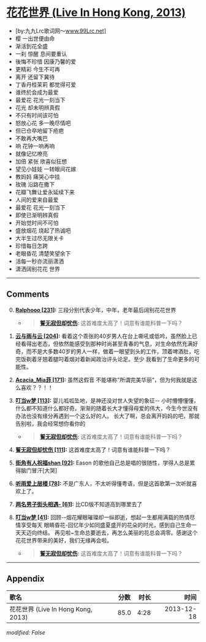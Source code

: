 # [花花世界 (Live In Hong Kong, 2013)](https://music.163.com/song?id=28160869)

* [by:九九Lrc歌词网～www.99Lrc.net]
* 樱 一出世便由命
* 渐活到花全盛
* 一刹 惊醒 息间要重认
* 後悔不珍惜 因康乃馨的爱
* 更精彩 今生不可再
* 离开 还留下冀待
* 丁香丹桂茉莉 都觉得可爱
* 谁终於会成为最爱
* 最爱花 花光一刻当下
* 花光 却未明辨真假
* 不只有时间该可怕
* 怒放心花 多一晚尽情吧
* 但已仓卒地留下疮疤
* 不敢再大嘴巴
* 响 花钟一响再响
* 就像记忆嘹亮
* 加倍 紧张 欣喜似狂想
* 望见小娃娃 一转眼间花嫁
* 教妈妈 痛哭心中挂
* 玫瑰 沿路在撒下
* 花瓣飞舞让爱永延续下来
* 人间的爱来自最爱
* 最爱花 花光一刻当下
* 即使已渐明辨真假
* 开始觉时间不可怕
* 盛放烟花 烧起了热诚吧
* 大半生过尽无限关卡
* 珍惜每日怎跨
* 老眼昏花 清楚笑望余下
* 活每一秒亦流丽潇洒
* 潇洒阔别花花 世界


---

## Comments
0. **[Ralphooo \[231\]](https://music.163.com/#/user/home?id=1769488):** 三段分别代表少年，中年，老年最后阔别花花世界
	* > **[誓无寂但却忧伤](https://music.163.com/#/user/home?id=37910502):** 这首难度太高了！词意有谁能科普一下吗？

1. **[云与雨与云 \[204\]](https://music.163.com/#/user/home?id=252602543):** 看着这个乖张的40岁男人在台上嘶吼或低吟，虽然脸上已经看得出老态，但依然能感受到那种时尚甚至青春的气息，对生命依然充满好奇，而不是大多数40岁的男人一样，做着一眼望到头的工作，顶着啤酒肚，吃完饭剃着牙翘着腿叼着烟对着新闻政治评头论足。至少 我看到了生命更多的可能性。

2. **[Acacia_Mia菲 \[171\]](https://music.163.com/#/user/home?id=66071851):** 虽然这假音 不能堪称”所谓完美华丽“，但为何我就是这么喜欢？？！！

3. **[叮当w梦 \[113\]](https://music.163.com/#/user/home?id=38992691):** 婴儿呱呱坠地，是神还没对世人失望的象征-- 小时懵懵懂懂，什么都不知道什么都好奇。渐渐的随着长大才懂得母爱的伟大，今生今世没有办法也没有缘分再遇到一个这么好的人。 长大了啊，总会离开妈妈的吧，那就告别啦，我会经常想你看你的
	* > **[誓无寂但却忧伤](https://music.163.com/#/user/home?id=37910502):** 这首难度太高了！词意有谁能科普一下吗？

4. **[誓无寂但却忧伤 \[111\]](https://music.163.com/#/user/home?id=37910502):** 这首难度太高了！词意有谁能科普一下吗？

5. **[街角有人祝福shan \[92\]](https://music.163.com/#/user/home?id=284456455):** Eason 的歌他自己总是唱的很随性，学得人总是累得脑门冒汗[大哭]

6. **[听雨爱上层楼 \[78\]](https://music.163.com/#/user/home?id=45944239):** 不是广东人，不太听得懂粤语，但是这首歌第一次听就喜欢上了。

7. **[两名男子街头相遇- \[61\]](https://music.163.com/#/user/home?id=330605219):** 比CD版不知道高到哪里去了

8. **[叮当w梦 \[41\]](https://music.163.com/#/user/home?id=38992691):** 回顾--烟花耀眼璀璨却一纵即逝，想起一生都用满载的热情尽情享受每天 眼睛昏花-回忆年少如同盛夏盛开的花朵的时光，感到自己生命一天天迈向终结。 再见啦~生命总要逝去，再怎么美丽的花总会凋零。感谢这个花花世界带来的美好，我们无缘再会啦。
	* > **[誓无寂但却忧伤](https://music.163.com/#/user/home?id=37910502):** 这首难度太高了！词意有谁能科普一下吗？



---

## Appendix

|歌名|分数|时长|时间|
|:---|:---:|---:|---:|
|花花世界 (Live In Hong Kong, 2013)|85.0|4:28|2013-12-18

*modified: False*